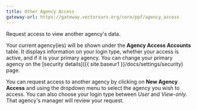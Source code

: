 ```yaml
---
title: Other Agency Access
gateway-url: https://gateway.vectorsurv.org/core/ppf/agency_access
---
```

Request access to view another agency's data.

Your current agency(ies) will be shown under the **Agency Access Accounts** table. It displays information on your login type, whether your access is active, and if it is your primary agency. You can change your primary agency on the [security details]({{ site.baseur1 }}/docs/settings/security) page.

You can request access to another agency by clicking on **New Agency Access** and using the dropdown menu to select the agency you wish to access. You can also choose your login type between *User* and *View-only*. That agency's manager will review your request.
